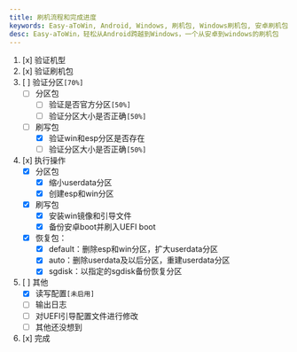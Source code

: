 ```yaml
---
title: 刷机流程和完成进度
keywords: Easy-aToWin, Android, Windows, 刷机包, Windows刷机包, 安卓刷机包,  Windows11, Windows10, Windows 11 arm, Windows 10 arm, 安卓刷Windows, 小米刷Windows, 一加刷Windows, 红米刷Windows, 亦魔
desc: Easy-aToWin，轻松从Android跨越到Windows，一个从安卓到windows的刷机包
---
```


1. [x] 验证机型
2. [x] 验证刷机包
3. [ ] 验证分区`[70%]`
   + [ ] 分区包
     - [ ] 验证是否官方分区`[50%]`
     - [ ] 验证分区大小是否正确`[50%]`
   + [ ] 刷写包
     - [x] 验证win和esp分区是否存在
     - [ ] 验证分区大小是否正确`[50%]`
4. [x] 执行操作
   + [x] 分区包
      - [x] 缩小userdata分区
      - [x] 创建esp和win分区
   + [x] 刷写包
      - [x] 安装win镜像和引导文件
      - [x] 备份安卓boot并刷入UEFI boot
   + [x] 恢复包：
      - [x] default：删除esp和win分区，扩大userdata分区
      - [x] auto：删除userdata及以后分区，重建userdata分区
      - [x] sgdisk：以指定的sgdisk备份恢复分区
5. [ ] 其他
   - [x] 读写配置`[未启用]`
   - [ ] 输出日志
   - [ ] 对UEFI引导配置文件进行修改
   - [ ] 其他还没想到
6. [x] 完成